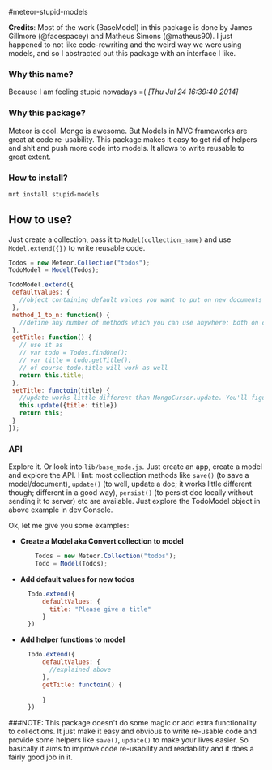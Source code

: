 #meteor-stupid-models

**Credits**: Most of the work (BaseModel) in this package is done by James Gillmore (@facespacey) and Matheus Simons (@matheus90). I just happened to not like code-rewriting and the weird way we were using models, and so I abstracted out this package with an interface I like.

### Why this name?
Because I am feeling stupid nowadays =( *[Thu Jul 24 16:39:40 2014]*

### Why this package?
Meteor is cool. Mongo is awesome. But Models in MVC frameworks are great at code re-usability. This package makes it easy to get rid of helpers and shit and push more code into models. It allows to write reusable to great extent. 

### How to install?
```sh
mrt install stupid-models
```

## How to use?
Just create a collection, pass it to `Model(collection_name)` and use `Model.extend({})` to write reusable code.
```javascript
Todos = new Meteor.Collection("todos");
TodoModel = Model(Todos);

TodoModel.extend({
 defaultValues: {
   //object containing default values you want to put on new documents
 },
 method_1_to_n: function() {
   //define any number of methods which you can use anywhere: both on client and server, in templates, helpers etc. Examples below
 },
 getTitle: function() {
   // use it as
   // var todo = Todos.findOne();
   // var title = todo.getTitle();
   // of course todo.title will work as well
   return this.title; 
 },
 setTitle: functoin(title) {
   //update works little different than MongoCursor.update. You'll figure it out when you use it
   this.update({title: title})
   return this;
 }
});
```

### API
Explore it. Or look into `lib/base_mode.js`. Just create an app, create a model and explore the API. Hint: most collection methods like `save()` (to save a model/document), `update()` (to well, update a doc; it works little different though; different in a good way), `persist()` (to persist doc locally without sending it to server) etc are available. Just explore the TodoModel object in above example in dev Console.

Ok, let me give you some examples:  

* **Create a Model aka Convert collection to model**
  ```javascript
      Todos = new Meteor.Collection("todos");
      Todo = Model(Todos);
  ```
* **Add default values for new todos**
  ```js
    Todo.extend({
        defaultValues: {
          title: "Please give a title"
        }
    })
  ```
* **Add helper functions to model**
  ```js
    Todo.extend({
        defaultValues: {
          //explained above
        },
        getTitle: functoin() {
        
        }
    })
  ```


###NOTE:
This package doesn't do some magic or add extra functionality to collections. It just make it easy and obvious to write re-usable code and provide some helpers like `save()`, `update()` to make your lives easier. So basically it aims to improve code re-usability and readability and it does a fairly good job in it.
